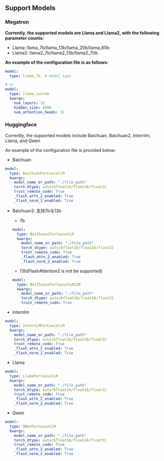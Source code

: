 ## Support Models

### Megatron

**Currently, the supported models are Llama and Llama2, with the following parameter counts:**

- Llama: llama_7b/llama_13b/llama_20b/llama_65b
- Llama2: llama2_7b/llama2_13b/llama2_70b

**An example of the configuration file is as follows:**

```yaml
model:
  type: llama_7b  # model type

# or
model:
  type: llama_custom
  kwargs:
    num_layers: 32
    hidden_size: 4096
    num_attention_heads: 32
```

### Huggingface

Currently, the supported models include Baichuan, Baichuan2, Internlm, Llama, and Qwen

An example of the configuration file is provided below:

- Baichuan

```yaml
model:
  type: BaiChuanForCausalLM
  kwargs:
    model_name_or_path: "./file_path"
    torch_dtype: auto/bfloat16/float16/float32
    trust_remote_code: True  
    _flash_attn_2_enabled: True 
    _flash_norm_2_enabled: True 
```
- Baichuan2: 支持7b与13b

  - 7b

  ```yaml
  model:
    type: BaiChuan2ForCausalLM
    kwargs:
      model_name_or_path: "./file_path"
      torch_dtype: auto/bfloat16/float16/float32
      trust_remote_code: True  
      _flash_attn_2_enabled: True   
      _flash_norm_2_enabled: True  
  ```

  - 13b(FlashAttention2 is not be supported)

  ```yaml
  model:
    type: BaiChuan2ForCausalLM13B
    kwargs:
      model_name_or_path: "./file_path"
      torch_dtype: auto/bfloat16/float16/float32
      trust_remote_code: True  
  ```

- internlm

```yaml
model:
  type: InternLMForCausalLM
  kwargs:
    model_name_or_path: "./file_path"
    torch_dtype: auto/bfloat16/float16/float32
    trust_remote_code: True  
    _flash_attn_2_enabled: True  
    _flash_norm_2_enabled: True  
```

- Llama

```yaml
model:
  type: LlamaForCausalLM
  kwargs:
    model_name_or_path: "./file_path"
    torch_dtype: auto/bfloat16/float16/float32
    trust_remote_code: True
    _flash_attn_2_enabled: True  
    _flash_norm_2_enabled: True
```

- Qwen
```yaml
model:
  type: QWenForCausalLM
  kwargs:
    model_name_or_path: "./file_path"
    torch_dtype: auto/bfloat16/float16/float32
    trust_remote_code: True  
    _flash_attn_2_enabled: True
    _flash_norm_2_enabled: True
```
